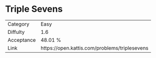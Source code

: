 # Triple Sevens

<table>
    <tr>
        <td>Category</td>
        <td>Easy</td>
    </tr>
    <tr>
        <td>Diffulty</td>
        <td>1.6</td>
    </tr>
    <tr>
        <td>Acceptance</td>
        <td>48.01 %</td>
    </tr>
    <tr>
        <td>Link</td>
        <td>https://open.kattis.com/problems/triplesevens</td>
    </tr>
</table>